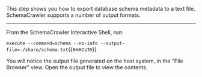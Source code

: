 This step shows you how to export database schema metadata to a text file. SchemaCrawler supports a number of output formats.

-----

From the SchemaCrawler Interactive Shell, run:

`execute --command=schema --no-info --output-file=./share/schema.txt`{{execute}}

You will notice the output file generated on the host system, in the "File Browser" view. Open the output file to view the contents.

